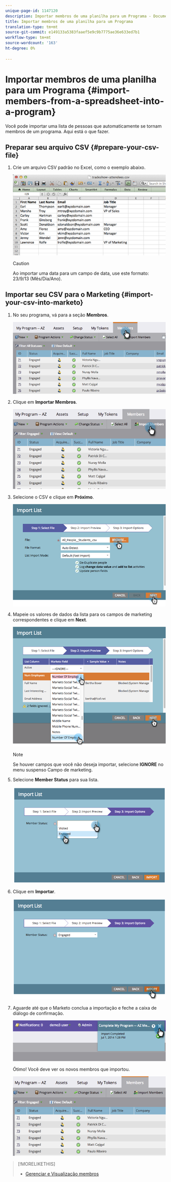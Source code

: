 ```yaml
---
unique-page-id: 1147120
description: Importar membros de uma planilha para um Programa - Documentos do Marketing - Documentação do produto
title: Importar membros de uma planilha para um Programa
translation-type: tm+mt
source-git-commit: e149133a5383faaef5e9c9b7775ae36e633ed7b1
workflow-type: tm+mt
source-wordcount: '163'
ht-degree: 0%

---
```



# Importar membros de uma planilha para um Programa {#import-members-from-a-spreadsheet-into-a-program}

Você pode importar uma lista de pessoas que automaticamente se tornam membros de um programa. Aqui está o que fazer.

## Preparar seu arquivo CSV {#prepare-your-csv-file}

1. Crie um arquivo CSV padrão no Excel, como o exemplo abaixo.

   ![](assets/image2014-9-18-14-3a33-3a4.png)

   >[!CAUTION]
   >
   >Ao importar uma data para um campo de data, use este formato: 23/9/13 (Mês/Dia/Ano).

## Importar seu CSV para o Marketing {#import-your-csv-into-marketo}

1. No seu programa, vá para a seção **Membros**.

   ![](assets/image2014-9-18-15-3a3-3a57.png)

1. Clique em **Importar Membros**.

   ![](assets/image2014-9-18-15-3a38-3a14.png)

1. Selecione o CSV e clique em **Próximo**.

   ![](assets/importlist1.png)

1. Mapeie os valores de dados da lista para os campos de marketing correspondentes e clique em **Next**.

   ![](assets/importlist12.png)

   >[!NOTE]
   >
   >Se houver campos que você não deseja importar, selecione **IGNORE** no menu suspenso Campo de marketing.

1. Selecione **Member Status** para sua lista.

   ![](assets/image2014-9-18-15-3a41-3a32.png)

1. Clique em **Importar**.

   ![](assets/image2014-9-18-15-3a44-3a19.png)

1. Aguarde até que o Marketo conclua a importação e feche a caixa de diálogo de confirmação.

   ![](assets/image2014-9-18-15-3a44-3a37.png)

   Ótimo! Você deve ver os novos membros que importou.

   ![](assets/image2014-9-18-15-3a45-3a16.png)

>[!MORELIKETHIS]
>
>* [Gerenciar e Visualização membros](manage-and-view-members.md)

>



